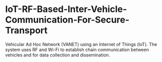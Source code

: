 # IoT-RF-Based-Inter-Vehicle-Communication-For-Secure-Transport
Vehicular Ad Hoc Network (VANET) using an Internet of Things (loT). The system uses RF and Wi-Fi to establish chain communication between vehicles and for data collection and dissemination. 
